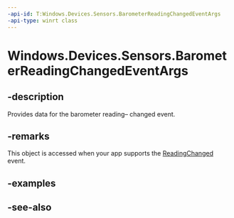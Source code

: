 ----api-id: T:Windows.Devices.Sensors.BarometerReadingChangedEventArgs
-api-type: winrt class
---<!-- Class syntax.public class BarometerReadingChangedEventArgs : Windows.Devices.Sensors.IBarometerReadingChangedEventArgs--># Windows.Devices.Sensors.BarometerReadingChangedEventArgs## -descriptionProvides data for the barometer reading– changed event.## -remarksThis object is accessed when your app supports the [ReadingChanged](barometer_readingchanged.md) event.## -examples## -see-also